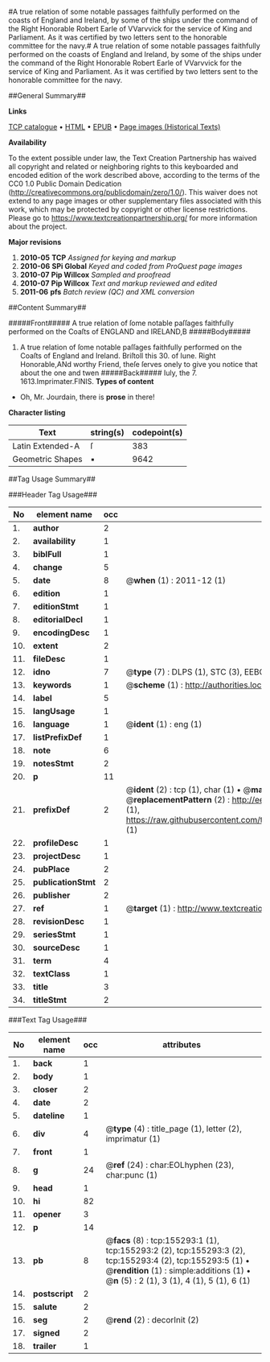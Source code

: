 #A true relation of some notable passages faithfully performed on the coasts of England and Ireland, by some of the ships under the command of the Right Honorable Robert Earle of VVarvvick for the service of King and Parliament. As it was certified by two letters sent to the honorable committee for the navy.#
A true relation of some notable passages faithfully performed on the coasts of England and Ireland, by some of the ships under the command of the Right Honorable Robert Earle of VVarvvick for the service of King and Parliament. As it was certified by two letters sent to the honorable committee for the navy.

##General Summary##

**Links**

[TCP catalogue](http://www.ota.ox.ac.uk/tcp/)  • 
[HTML](http://tei.it.ox.ac.uk/tcp/Texts-HTML/free/A95/A95180.html)  • 
[EPUB](http://tei.it.ox.ac.uk/tcp/Texts-EPUB/free/A95/A95180.epub) • 
[Page images (Historical Texts)](https://historicaltexts.jisc.ac.uk/eebo-99872325e)

**Availability**

To the extent possible under law, the Text Creation Partnership has waived all copyright and related or neighboring rights to this keyboarded and encoded edition of the work described above, according to the terms of the CC0 1.0 Public Domain Dedication (http://creativecommons.org/publicdomain/zero/1.0/). This waiver does not extend to any page images or other supplementary files associated with this work, which may be protected by copyright or other license restrictions. Please go to https://www.textcreationpartnership.org/ for more information about the project.

**Major revisions**

1. __2010-05__ __TCP__ *Assigned for keying and markup*
1. __2010-06__ __SPi Global__ *Keyed and coded from ProQuest page images*
1. __2010-07__ __Pip Willcox__ *Sampled and proofread*
1. __2010-07__ __Pip Willcox__ *Text and markup reviewed and edited*
1. __2011-06__ __pfs__ *Batch review (QC) and XML conversion*

##Content Summary##

#####Front#####
A true relation of ſome notable paſſages faithfully performed on the Coaſts of ENGLAND and IRELAND,B
#####Body#####

1. A true relation of ſome notable paſſages faithfully performed on the Coaſts of England and Ireland. Briſtoll this 30. of Iune.
Right Honorable,ANd worthy Friend, theſe ſerves onely to give you notice that about the one and twen
#####Back#####
Iuly, the 7. 1613.Imprimater.FINIS.
**Types of content**

  * Oh, Mr. Jourdain, there is **prose** in there!

**Character listing**


|Text|string(s)|codepoint(s)|
|---|---|---|
|Latin Extended-A|ſ|383|
|Geometric Shapes|▪|9642|

##Tag Usage Summary##

###Header Tag Usage###

|No|element name|occ|attributes|
|---|---|---|---|
|1.|__author__|2||
|2.|__availability__|1||
|3.|__biblFull__|1||
|4.|__change__|5||
|5.|__date__|8| @__when__ (1) : 2011-12 (1)|
|6.|__edition__|1||
|7.|__editionStmt__|1||
|8.|__editorialDecl__|1||
|9.|__encodingDesc__|1||
|10.|__extent__|2||
|11.|__fileDesc__|1||
|12.|__idno__|7| @__type__ (7) : DLPS (1), STC (3), EEBO-CITATION (1), PROQUEST (1), VID (1)|
|13.|__keywords__|1| @__scheme__ (1) : http://authorities.loc.gov/ (1)|
|14.|__label__|5||
|15.|__langUsage__|1||
|16.|__language__|1| @__ident__ (1) : eng (1)|
|17.|__listPrefixDef__|1||
|18.|__note__|6||
|19.|__notesStmt__|2||
|20.|__p__|11||
|21.|__prefixDef__|2| @__ident__ (2) : tcp (1), char (1)  •  @__matchPattern__ (2) : ([0-9\-]+):([0-9IVX]+) (1), (.+) (1)  •  @__replacementPattern__ (2) : http://eebo.chadwyck.com/downloadtiff?vid=$1&page=$2 (1), https://raw.githubusercontent.com/textcreationpartnership/Texts/master/tcpchars.xml#$1 (1)|
|22.|__profileDesc__|1||
|23.|__projectDesc__|1||
|24.|__pubPlace__|2||
|25.|__publicationStmt__|2||
|26.|__publisher__|2||
|27.|__ref__|1| @__target__ (1) : http://www.textcreationpartnership.org/docs/. (1)|
|28.|__revisionDesc__|1||
|29.|__seriesStmt__|1||
|30.|__sourceDesc__|1||
|31.|__term__|4||
|32.|__textClass__|1||
|33.|__title__|3||
|34.|__titleStmt__|2||


###Text Tag Usage###

|No|element name|occ|attributes|
|---|---|---|---|
|1.|__back__|1||
|2.|__body__|1||
|3.|__closer__|2||
|4.|__date__|2||
|5.|__dateline__|1||
|6.|__div__|4| @__type__ (4) : title_page (1), letter (2), imprimatur (1)|
|7.|__front__|1||
|8.|__g__|24| @__ref__ (24) : char:EOLhyphen (23), char:punc (1)|
|9.|__head__|1||
|10.|__hi__|82||
|11.|__opener__|3||
|12.|__p__|14||
|13.|__pb__|8| @__facs__ (8) : tcp:155293:1 (1), tcp:155293:2 (2), tcp:155293:3 (2), tcp:155293:4 (2), tcp:155293:5 (1)  •  @__rendition__ (1) : simple:additions (1)  •  @__n__ (5) : 2 (1), 3 (1), 4 (1), 5 (1), 6 (1)|
|14.|__postscript__|2||
|15.|__salute__|2||
|16.|__seg__|2| @__rend__ (2) : decorInit (2)|
|17.|__signed__|2||
|18.|__trailer__|1||
